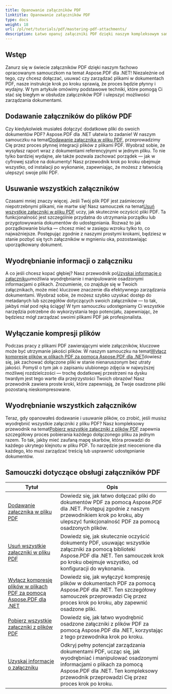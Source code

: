 ```yaml
---
title: Opanowanie załączników PDF
linktitle: Opanowanie załączników PDF
type: docs
weight: 18
url: /pl/net/tutorials/pdf/mastering-pdf-attachments/
description: Łatwo opanuj załączniki PDF dzięki naszym kompleksowym samouczkom Aspose.PDF dla .NET. Przewodnik krok po kroku dotyczący efektywnego zarządzania dokumentami PDF.
---
```

## Wstęp

Zanurz się w świecie załączników PDF dzięki naszym fachowo opracowanym samouczkom na temat Aspose.PDF dla .NET! Niezależnie od tego, czy chcesz dołączać, usuwać czy zarządzać plikami w dokumentach PDF, nasze instrukcje krok po kroku sprawią, że proces będzie płynny i wydajny. W tym artykule omówimy podstawowe techniki, które pomogą Ci stać się biegłym w obsłudze załączników PDF i ulepszyć możliwości zarządzania dokumentami.

## Dodawanie załączników do plików PDF
 Czy kiedykolwiek musiałeś dołączyć dodatkowe pliki do swoich dokumentów PDF? Aspose.PDF dla .NET ułatwia to zadanie! W naszym samouczku na temat[Dodawanie załącznika w pliku PDF](./adding-attachment/), przeprowadzimy Cię przez proces płynnej integracji plików z plikami PDF. Wyobraź sobie, że wysyłasz raport wraz z dokumentami referencyjnymi w jednym pliku. To nie tylko bardziej wydajne, ale także pozwala zachować porządek — jak w cyfrowej szafce na dokumenty! Nasz przewodnik krok po kroku obejmuje wszystko, od instalacji po wykonanie, zapewniając, że możesz z łatwością ulepszyć swoje pliki PDF.

## Usuwanie wszystkich załączników
 Czasami mniej znaczy więcej. Jeśli Twój plik PDF jest zaśmiecony niepotrzebnymi plikami, nie martw się! Nasz samouczek na temat[Usuń wszystkie załączniki w pliku PDF](./remove-all-attachments/) uczy, jak skutecznie oczyścić pliki PDF. Ta funkcjonalność jest szczególnie przydatna do utrzymania porządku lub przygotowywania dokumentów do udostępniania. Rozważ to jak porządkowanie biurka — chcesz mieć w zasięgu wzroku tylko to, co najważniejsze. Postępując zgodnie z naszymi prostymi krokami, będziesz w stanie pozbyć się tych załączników w mgnieniu oka, pozostawiając uporządkowany dokument.

## Wyodrębnianie informacji o załączniku
 A co jeśli chcesz kopać głębiej? Nasz przewodnik po[Uzyskaj informacje o załączniku](./get-attachment-information/)umożliwia wyodrębnianie i manipulowanie osadzonymi informacjami o plikach. Zrozumienie, co znajduje się w Twoich załącznikach, może mieć kluczowe znaczenie dla efektywnego zarządzania dokumentami. Wyobraź sobie, że możesz szybko uzyskać dostęp do metadanych lub szczegółów dotyczących swoich załączników — to tak, jakbyś miał pod ręką ściągę! W tym samouczku udostępniamy Ci wszystkie narzędzia potrzebne do wykorzystania tego potencjału, zapewniając, że będziesz mógł zarządzać swoimi plikami PDF jak profesjonalista.

## Wyłączanie kompresji plików
 Podczas pracy z plikami PDF zawierającymi wiele załączników, kluczowe może być utrzymanie jakości plików. W naszym samouczku na temat[Wyłącz kompresję plików w plikach PDF za pomocą Aspose.PDF dla .NET](./disable-file-compression-in-pdf-files/)dowiesz się, jak zachować dołączone pliki w stanie nienaruszonym bez utraty jakości. Pomyśl o tym jak o zapisaniu ulubionego zdjęcia w najwyższej możliwej rozdzielczości — trochę dodatkowej przestrzeni na dysku twardym jest tego warte dla przejrzystości Twoich obrazów! Nasz przewodnik zawiera proste kroki, które zapewniają, że Twoje osadzone pliki pozostaną nieskompresowane.

## Wyodrębnianie wszystkich załączników
 Teraz, gdy opanowałeś dodawanie i usuwanie plików, co zrobić, jeśli musisz wyodrębnić wszystkie załączniki z pliku PDF? Nasz kompleksowy przewodnik na temat[Pobierz wszystkie załączniki z plików PDF](./get-all-the-attachments-from-pdf-files/) zapewnia szczegółowy proces pobierania każdego dołączonego pliku za jednym razem. To tak, jakby mieć zaufaną mapę skarbów, która prowadzi do każdego ukrytego klejnotu w pliku PDF. To narzędzie jest nieocenione dla każdego, kto musi zarządzać treścią lub usprawnić udostępnianie dokumentów.


## Samouczki dotyczące obsługi załączników PDF
| Tytuł | Opis |
| --- | --- | 
| [Dodawanie załącznika w pliku PDF](./adding-attachment/) | Dowiedz się, jak łatwo dołączać pliki do dokumentów PDF za pomocą Aspose.PDF dla .NET. Postępuj zgodnie z naszym przewodnikiem krok po kroku, aby ulepszyć funkcjonalność PDF za pomocą osadzonych plików. |  
| [Usuń wszystkie załączniki w pliku PDF](./remove-all-attachments/) | Dowiedz się, jak skutecznie oczyścić dokumenty PDF, usuwając wszystkie załączniki za pomocą biblioteki Aspose.PDF dla .NET. Ten samouczek krok po kroku obejmuje wszystko, od konfiguracji do wykonania. |  
| [Wyłącz kompresję plików w plikach PDF za pomocą Aspose.PDF dla .NET](./disable-file-compression-in-pdf-files/) | Dowiedz się, jak wyłączyć kompresję plików w dokumentach PDF za pomocą Aspose.PDF dla .NET. Ten szczegółowy samouczek przeprowadzi Cię przez proces krok po kroku, aby zapewnić osadzone pliki. |  
| [Pobierz wszystkie załączniki z plików PDF](./get-all-the-attachments-from-pdf-files/) | Dowiedz się, jak łatwo wyodrębnić osadzone załączniki z plików PDF za pomocą Aspose.PDF dla .NET, korzystając z tego przewodnika krok po kroku. |  
| [Uzyskaj informacje o załączniku](./get-attachment-information/) | Odkryj pełny potencjał zarządzania dokumentami PDF, ucząc się, jak wyodrębniać i manipulować osadzonymi informacjami o plikach za pomocą Aspose.PDF dla .NET. Ten kompleksowy przewodnik przeprowadzi Cię przez proces krok po kroku. |  
